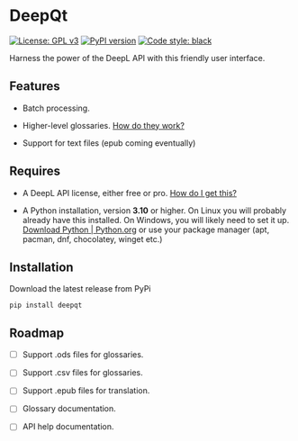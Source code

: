 # DeepQt

[![License: GPL v3](https://img.shields.io/badge/License-GPL%20v3-blue.svg)](https://www.gnu.org/licenses/gpl-3.0)
[![PyPI version](https://badge.fury.io/py/deepqt.svg)](https://badge.fury.io/py/deepqt)
[![Code style: black](https://img.shields.io/badge/code%20style-black-000000.svg)](https://github.com/psf/black)

Harness the power of the DeepL API with this friendly user interface.

## Features

- Batch processing.

- Higher-level glossaries. [How do they work?](docs/glossary_help.md)

- Support for text files (epub coming eventually)

## Requires

- A DeepL API license, either free or pro. [How do I get this?](docs/api_help.md)

- A Python installation, version **3.10** or higher. On Linux you will probably already have this installed. On Windows, you will likely need to set it up. [Download Python | Python.org](https://www.python.org/downloads/) or use your package manager (apt, pacman, dnf, chocolatey, winget etc.)

## Installation

Download the latest release from PyPi

`pip install deepqt`

## Roadmap

- [ ] Support .ods files for glossaries.

- [ ] Support .csv files for glossaries.

- [ ] Support .epub files for translation.

- [ ] Glossary documentation.

- [ ] API help documentation.
